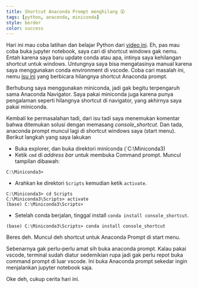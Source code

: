 ```yaml
---
title: Shortcut Anaconda Prompt menghilang 😲
tags: [python, anaconda, miniconda]
style: border
color: success
---
```


Hari ini mau coba latihan dan belajar Python dari [video ini](https://www.youtube.com/watch?v=mUu_4k6a5-I). Eh, pas mau coba buka jupyter notebook, saya cari di shortcut windows gak nemu. Entah karena saya baru update conda atau apa, intinya saya kehilangan shortcut untuk windows. Untungnya saya bisa mengatasinya manual karena saya menggunakan conda environment di vscode. Coba cari masalah ini, nemu [isu ini](https://github.com/ContinuumIO/anaconda-issues/issues/8794) yang berbicara hilangnya shortcut Anaconda prompt. 

Berhubung saya menggunakan miniconda, jadi gak begitu terpengaruh sama Anaconda Navigator. Saya pakai miniconda juga karena punya pengalaman seperti hilangnya shortcut di navigator, yang akhirnya saya pakai miniconda.

Kembali ke permasalahan tadi, dari isu tadi saya menemukan komentar bahwa ditemukan solusi dengan memasang _console\_shortcut_. Dan tada, anaconda prompt muncul lagi di shortcut windows saya (start menu). Berikut langkah yang saya lakukan

- Buka explorer, dan buka direktori miniconda (`C:\Miniconda3\)
- Ketik `cmd` di _address bar_ untuk membuka Command prompt. Muncul tampilan dibawah:
```
C:\Miniconda3> 
```
- Arahkan ke direktori `Scripts` kemudian ketik `activate`. 
```
C:\Miniconda3> cd Scripts
C:\Miniconda3\Scripts> activate
(base) C:\Miniconda3\Scripts> 
```
- Setelah conda berjalan, tinggal install `conda install console_shortcut`.
```
(base) C:\Miniconda3\Scripts> conda install console_shortcut
```

Beres deh. Muncul deh shortcut untuk Anaconda Prompt di start menu. 

Sebenarnya gak perlu-perlu amat sih buka anaconda prompt. Kalau pakai vscode, terminal sudah diatur sedemikian rupa jadi gak perlu repot buka command prompt di luar vscode. Ini buka Anaconda prompt sekedar ingin menjalankan jupyter notebook saja. 

Oke deh, cukup cerita hari ini.